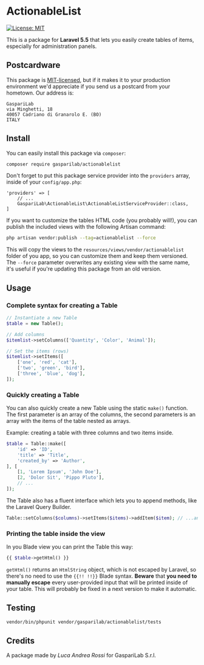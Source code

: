 # ActionableList

[![License: MIT](https://img.shields.io/badge/License-MIT-yellow.svg)](https://opensource.org/licenses/MIT)

This is a package for **Laravel 5.5** that lets you easily create tables of items, especially for administration panels.

## Postcardware

This package is [MIT-licensed](LICENSE.md), but if it makes it to your production environment we'd appreciate if you send us a postcard from your hometown. Our address is:
```
GaspariLab
via Minghetti, 18
40057 Cadriano di Granarolo E. (BO)
ITALY
```

## Install

You can easily install this package via `composer`:
``` bash
composer require gasparilab/actionablelist
```

Don't forget to put this package service provider into the `providers` array, inside of your `config/app.php`:
```
'providers' => [
    // ...
    GaspariLab\ActionableList\ActionableListServiceProvider::class,
]
```

If you want to customize the tables HTML code (you probably will!), you can publish the included views with the following Artisan command:
``` bash
php artisan vendor:publish --tag=actionablelist --force
```

This will copy the views to the `resources/views/vendor/actionablelist` folder of you app, so you can customize them and keep them versioned. The `--force` parameter overwrites any existing view with the same name, it's useful if you're updating this package from an old version.

## Usage

### Complete syntax for creating a Table
``` php
// Instantiate a new Table
$table = new Table();

// Add columns
$itemlist->setColumns(['Quantity', 'Color', 'Animal']);

// Set the items (rows)
$itemlist->setItems([
    ['one', 'red', 'cat'],
    ['two', 'green', 'bird'],
    ['three', 'blue', 'dog'],
]);
```

### Quickly creating a Table
You can also quickly create a new Table using the static `make()` function. The first parameter is an array of the columns, the second parameters is an array with the items of the table nested as arrays.

Example: creating a table with three columns and two items inside.
``` php
$table = Table::make([
    'id' => 'ID',
    'title' => 'Title',
    'created_by' => 'Author',
], [
    [1, 'Lorem Ipsum', 'John Doe'],
    [2, 'Dolor Sit', 'Pippo Pluto'],
    // ...
]);
```

The Table also has a fluent interface which lets you to append methods, like the Laravel Query Builder.
``` php
Table::setColumns($columns)->setItems($items)->addItem($item); // ...and so on
```

### Printing the table inside the view

In you Blade view you can print the Table this way:
``` php
{{ $table->getHtml() }}
```

`getHtml()` returns an `HtmlString` object, which is not escaped by Laravel, so there's no need to use the `{{!! !!}}` Blade syntax. **Beware** that **you need to manually escape** every user-provided input that will be printed inside of your table. This will probably be fixed in a next version to make it automatic.

## Testing

``` bash
vendor/bin/phpunit vendor/gasparilab/actionablelist/tests
```

## Credits

A package made by *Luca Andrea Rossi* for GaspariLab S.r.l.

